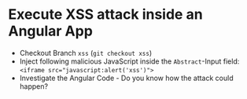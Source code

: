 # Execute XSS attack inside an Angular App

- Checkout Branch `xss` (`git checkout xss`)
- Inject following malicious JavaScript inside the `Abstract`-Input field: `<iframe src="javascript:alert('xss')">`
- Investigate the Angular Code - Do you know how the attack could happen?


